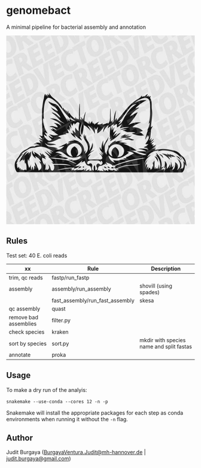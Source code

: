 # genomebact

A minimal pipeline for bacterial assembly and annotation

![GitHub Logo](config/img/logo.jpg)

## Rules

Test set: 40 E. coli reads

| **xx** | **Rule** | **Description** |
| ------------- | ------------- | ------------- |
| trim, qc reads | fastp/run_fastp |  |
| assembly | assembly/run_assembly | shovill (using spades) |
|  | fast_assembly/run_fast_assembly | skesa |
| qc assembly | quast |  |
| remove bad assemblies | filter.py |  |
| check species | kraken |  |
| sort by species | sort.py | mkdir with species name and split fastas |
| annotate | proka |  |

## Usage
To make a dry run of the analyis:
```
snakemake --use-conda --cores 12 -n -p
```
Snakemake will install the appropriate packages for each step as conda environments when running it without the `-n` flag.

## Author
Judit Burgaya (BurgayaVentura.Judit@mh-hannover.de | judit.burgaya@gmail.com)
